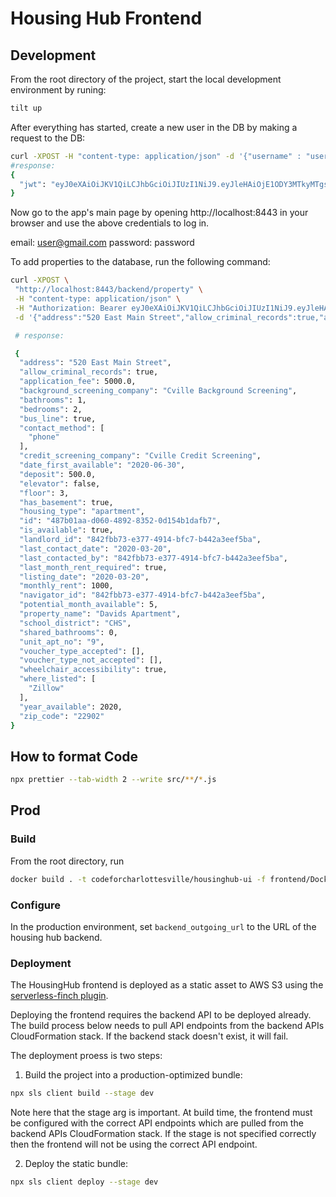 # Housing Hub Frontend 

## Development

From the root directory of the project, start the local development environment by runing:

```bash
tilt up
```

After everything has started, create a new user in the DB by making a request to the DB:

```bash
curl -XPOST -H "content-type: application/json" -d '{"username" : "user@gmail.com", "password" : "password", "role" : "navigator", "is_admin": true}' http://localhost:8443/backend/auth/register
#response:
{
  "jwt": "eyJ0eXAiOiJKV1QiLCJhbGciOiJIUzI1NiJ9.eyJleHAiOjE1ODY3MTkyMTgsInVpZCI6IjUxYjBiNjU0LWI0OTItNDgxOC1iYmI3LTVhNzFmY2FiYmE3MCIsInJvbGUiOiJuYXZpZ2F0b3IifQ.Zn0LsAPNkXXkV2x5wgaZuHrMEnWXMqFNSGdoWdkFiDk"
}

```

Now go to the app's main page by opening http://localhost:8443 in your browser and use the above credentials to log in.

email: user@gmail.com
password: password

To add properties to the database, run the following command:

```bash
curl -XPOST \
 "http://localhost:8443/backend/property" \
 -H "content-type: application/json" \
 -H "Authorization: Bearer eyJ0eXAiOiJKV1QiLCJhbGciOiJIUzI1NiJ9.eyJleHAiOjE1OTU5NjkxOTQsInVpZCI6Ijg0MmZiYjczLWUzNzctNDkxNC1iZmM3LWI0NDJhM2VlZjViYSIsInJvbGUiOiJuYXZpZ2F0b3IifQ.xlwY0p5-0gUO0-Fhh9POBvNppnSkf4dv_mOg65ARMNM" \
 -d '{"address":"520 East Main Street","allow_criminal_records":true,"application_fee":5000,"background_screening_company":"Cville Background Screening","bathrooms":1,"bedrooms":2,"bus_line":true,"contact_method":["phone"],"credit_screening_company":"Cville Credit Screening","date_first_available":"2020-06-30","deposit":500,"elevator":false,"floor":3,"has_basement":true,"housing_type":"apartment","is_available":true,"landlord_id":"842fbb73-e377-4914-bfc7-b442a3eef5ba","last_contact_date":"2020-03-20","last_contacted_by":"842fbb73-e377-4914-bfc7-b442a3eef5ba","last_month_rent_required":true,"listing_date":"2020-03-20","monthly_rent":1000,"navigator_id":"842fbb73-e377-4914-bfc7-b442a3eef5ba","potential_month_available":5,"property_name":"Davids Apartment","school_district":"CHS","shared_bathrooms":0,"unit_apt_no":"9","voucher_type_accepted":[],"voucher_type_not_accepted":[],"wheelchair_accessibility":true,"where_listed":["Zillow"],"year_available":2020,"zip_code":"22902"}'

 # response:

 {
  "address": "520 East Main Street",
  "allow_criminal_records": true,
  "application_fee": 5000.0,
  "background_screening_company": "Cville Background Screening",
  "bathrooms": 1,
  "bedrooms": 2,
  "bus_line": true,
  "contact_method": [
    "phone"
  ],
  "credit_screening_company": "Cville Credit Screening",
  "date_first_available": "2020-06-30",
  "deposit": 500.0,
  "elevator": false,
  "floor": 3,
  "has_basement": true,
  "housing_type": "apartment",
  "id": "487b01aa-d060-4892-8352-0d154b1dafb7",
  "is_available": true,
  "landlord_id": "842fbb73-e377-4914-bfc7-b442a3eef5ba",
  "last_contact_date": "2020-03-20",
  "last_contacted_by": "842fbb73-e377-4914-bfc7-b442a3eef5ba",
  "last_month_rent_required": true,
  "listing_date": "2020-03-20",
  "monthly_rent": 1000,
  "navigator_id": "842fbb73-e377-4914-bfc7-b442a3eef5ba",
  "potential_month_available": 5,
  "property_name": "Davids Apartment",
  "school_district": "CHS",
  "shared_bathrooms": 0,
  "unit_apt_no": "9",
  "voucher_type_accepted": [],
  "voucher_type_not_accepted": [],
  "wheelchair_accessibility": true,
  "where_listed": [
    "Zillow"
  ],
  "year_available": 2020,
  "zip_code": "22902"
}
```

## How to format Code

```bash
npx prettier --tab-width 2 --write src/**/*.js
```
## Prod

### Build

From the root directory, run 

```bash
docker build . -t codeforcharlottesville/housinghub-ui -f frontend/Dockerfile-prod
```

### Configure

In the production environment, set `backend_outgoing_url` to the URL of the housing hub backend.

### Deployment

The HousingHub frontend is deployed as a static asset to AWS S3 using the [serverless-finch plugin](https://github.com/fernando-mc/serverless-finch).

Deploying the frontend requires the backend API to be deployed already. The build process below needs to pull API endpoints from the backend APIs CloudFormation stack. If the backend stack doesn't exist, it will fail.

The deployment proess is two steps:


1. Build the project into a production-optimized bundle:

```sh
npx sls client build --stage dev
```

Note here that the stage arg is important. At build time, the frontend must be configured with the correct API endpoints which are pulled from the backend APIs CloudFormation stack. If the stage is not specified correctly then the frontend will not be using the correct API endpoint.

2. Deploy the static bundle:

```sh
npx sls client deploy --stage dev
```


